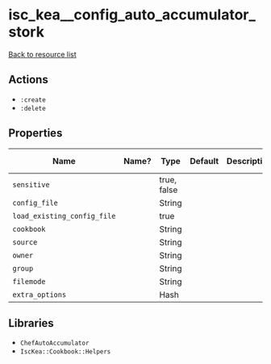 # isc_kea__config_auto_accumulator_stork

[Back to resource list](README.md#resources)

## Actions

- `:create`
- `:delete`

## Properties

| Name                        | Name? | Type        | Default | Description | Allowed Values |
| --------------------------- | ----- | ----------- | ------- | ----------- | -------------- |
| `sensitive`                 |       | true, false |         |             |                |
| `config_file`               |       | String      |         |             |                |
| `load_existing_config_file` |       | true        |         |             |                |
| `cookbook`                  |       | String      |         |             |                |
| `source`                    |       | String      |         |             |                |
| `owner`                     |       | String      |         |             |                |
| `group`                     |       | String      |         |             |                |
| `filemode`                  |       | String      |         |             |                |
| `extra_options`             |       | Hash        |         |             |                |

## Libraries

- `ChefAutoAccumulator`
- `IscKea::Cookbook::Helpers`
